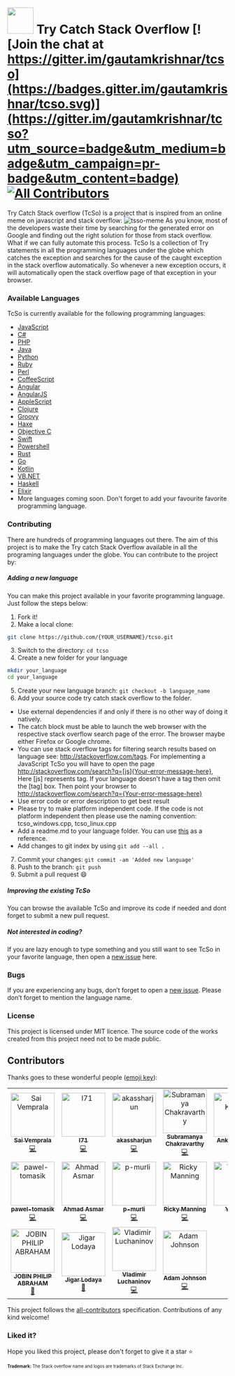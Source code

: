 # <img src="tcso-icon.png" width="60px"> Try Catch Stack Overflow [![Join the chat at https://gitter.im/gautamkrishnar/tcso](https://badges.gitter.im/gautamkrishnar/tcso.svg)](https://gitter.im/gautamkrishnar/tcso?utm_source=badge&utm_medium=badge&utm_campaign=pr-badge&utm_content=badge) [![All Contributors](https://img.shields.io/badge/all_contributors-18-orange.svg?style=flat-square)](#contributors)


Try Catch Stack overflow (TcSo) is a project that is inspired from an online meme on javascript and stack overflow:
<img src="http://i.imgur.com/wlRwRYi.jpg" alt="tsso-meme">
As you know, most of the developers waste their time by searching for the generated error on Google and finding out the right solution for those from stack overflow. What if we can fully automate this process. TcSo Is a collection of Try statements in all the programming languages under the globe which catches the exception and searches for the cause of the caught exception in the stack overflow automatically. So whenever a new exception occurs, it will automatically open the stack overflow page of that exception in your browser.

### Available Languages
TcSo is currently available for the following programming languages:
* [JavaScript](https://github.com/gautamkrishnar/tcso/tree/master/javascript)
* [C#](https://github.com/gautamkrishnar/tcso/tree/master/C%23)
* [PHP](https://github.com/gautamkrishnar/tcso/tree/master/PHP)
* [Java](https://github.com/gautamkrishnar/tcso/tree/master/java)
* [Python](https://github.com/gautamkrishnar/tcso/tree/master/python)
* [Ruby](https://github.com/gautamkrishnar/tcso/tree/master/ruby)
* [Perl](https://github.com/gautamkrishnar/tcso/tree/master/perl)
* [CoffeeScript](https://github.com/gautamkrishnar/tcso/tree/master/coffeescript)
* [Angular](https://github.com/gautamkrishnar/tcso/tree/master/Angular)
* [AngularJS](https://github.com/gautamkrishnar/tcso/tree/master/AngularJS)
* [AppleScript](https://github.com/gautamkrishnar/tcso/tree/master/Applescript)
* [Clojure](https://github.com/gautamkrishnar/tcso/tree/master/clojure)
* [Groovy](https://github.com/gautamkrishnar/tcso/tree/master/groovy)
* [Haxe](https://github.com/gautamkrishnar/tcso/tree/master/haxe)
* [Objective C](https://github.com/gautamkrishnar/tcso/tree/master/objective-c)
* [Swift](https://github.com/gautamkrishnar/tcso/tree/master/swift)
* [Powershell](https://github.com/gautamkrishnar/tcso/tree/master/Powershell)
* [Rust](https://github.com/gautamkrishnar/tcso/tree/master/rust)
* [Go](https://github.com/gautamkrishnar/tcso/tree/master/go)
* [Kotlin](https://github.com/gautamkrishnar/tcso/tree/master/kotlin)
* [VB.NET](https://github.com/gautamkrishnar/tcso/tree/master/VB.NET)
* [Haskell](https://github.com/gautamkrishnar/tcso/tree/master/haskell)
* [Elixir](https://github.com/gautamkrishnar/tcso/tree/master/elixir)
* More languages coming soon. Don't forget to add your favourite favorite programming language.

### Contributing
There are hundreds of programming languages out there. The aim of this project is to make the Try catch Stack Overflow available in all the programing languages under the globe. You can contribute to the project by:

##### Adding a new language
You can make this project available in your favorite programming language. Just follow the steps below:

1. Fork it!
2. Make a local clone: 
  ```sh
  git clone https://github.com/{YOUR_USERNAME}/tcso.git
  ```

3. Switch to the directory: `cd tcso` 
4. Create a new folder for your language
  ```sh
  mkdir your_language
  cd your_language
  ```

5. Create your new language branch: `git checkout -b language_name`
6. Add your source code try catch stack overflow to the folder. 
 * Use external dependencies if and only if there is no other way of doing it natively.
 * The catch block must be able to launch the web browser with the respective stack overflow search page of the error. The browser maybe either Firefox or Google chrome.
 * You can use stack overflow tags for filtering search results based on language see: http://stackoverflow.com/tags. For implementing a JavaScript TcSo you will have to open the page http://stackoverflow.com/search?q=[js]{Your-error-message-here}, Here [js] represents tag. If your language doesn't have a tag then omit the [tag] box. Then point your browser to http://stackoverflow.com/search?q={Your-error-message-here}
 * Use error code or error description to get best result
 * Please try to make platform independent code. If the code is not platform independent then please use the naming convention: tcso_windows.cpp, tcso_linux.cpp
 * Add a readme.md to your language folder. You can use [this](https://raw.githubusercontent.com/gautamkrishnar/tcso/master/language-readme-example.md) as a reference.
 * Add changes to git index by using `git add --all .`
7. Commit your changes: `git commit -am 'Added new language'`
8. Push to the branch: `git push`
9. Submit a pull request :smile:

##### Improving the existing TcSo
You can browse the available TcSo and improve its code if needed and dont forget to submit a new pull request.


##### Not interested in coding?
If you are lazy enough to type something and you still want to see TcSo in your favorite language, then open a [new issue](https://github.com/gautamkrishnar/tcso/issues/new) here.

### Bugs
If you are experiencing any bugs, don’t forget to open a [new issue](https://github.com/gautamkrishnar/tcso/issues/new). Please don’t forget to mention the language name.

### License
This project is licensed under MIT licence. The source code of the works created from this project need not to be made public.

## Contributors

Thanks goes to these wonderful people ([emoji key](https://allcontributors.org/docs/en/emoji-key)):

<!-- ALL-CONTRIBUTORS-LIST:START - Do not remove or modify this section -->
<!-- prettier-ignore -->
<table><tr><td align="center"><a href="http://www.saihv.com"><img src="https://avatars0.githubusercontent.com/u/2274262?v=4" width="100px;" alt="Sai Vemprala"/><br /><sub><b>Sai Vemprala</b></sub></a><br /><a href="https://github.com/Gautam Krishna R/Nothing Private/commits?author=saihv" title="Code">💻</a></td><td align="center"><a href="https://github.com/I71"><img src="https://avatars1.githubusercontent.com/u/10549748?v=4" width="100px;" alt="I71"/><br /><sub><b>I71</b></sub></a><br /><a href="https://github.com/Gautam Krishna R/Nothing Private/commits?author=I71" title="Code">💻</a></td><td align="center"><a href="https://github.com/akassharjun"><img src="https://avatars1.githubusercontent.com/u/38319057?v=4" width="100px;" alt="akassharjun"/><br /><sub><b>akassharjun</b></sub></a><br /><a href="https://github.com/Gautam Krishna R/Nothing Private/commits?author=akassharjun" title="Code">💻</a></td><td align="center"><a href="https://fyndx.io"><img src="https://avatars3.githubusercontent.com/u/5210019?v=4" width="100px;" alt="Subramanya Chakravarthy"/><br /><sub><b>Subramanya Chakravarthy</b></sub></a><br /><a href="https://github.com/Gautam Krishna R/Nothing Private/commits?author=chakrihacker" title="Code">💻</a></td><td align="center"><a href="https://github.com/Iamakr"><img src="https://avatars2.githubusercontent.com/u/8982229?v=4" width="100px;" alt="Ankur Kumar"/><br /><sub><b>Ankur Kumar</b></sub></a><br /><a href="https://github.com/Gautam Krishna R/Nothing Private/commits?author=Iamakr" title="Code">💻</a></td><td align="center"><a href="https://github.com/panicbit"><img src="https://avatars2.githubusercontent.com/u/628445?v=4" width="100px;" alt="panicbit"/><br /><sub><b>panicbit</b></sub></a><br /><a href="https://github.com/Gautam Krishna R/Nothing Private/commits?author=panicbit" title="Code">💻</a></td><td align="center"><a href="http://alo.codes"><img src="https://avatars2.githubusercontent.com/u/18169492?v=4" width="100px;" alt="Alo Davì"/><br /><sub><b>Alo Davì</b></sub></a><br /><a href="https://github.com/Gautam Krishna R/Nothing Private/commits?author=alodavi" title="Code">💻</a></td></tr><tr><td align="center"><a href="https://github.com/pawel-tomasik"><img src="https://avatars0.githubusercontent.com/u/44744863?v=4" width="100px;" alt="pawel-tomasik"/><br /><sub><b>pawel-tomasik</b></sub></a><br /><a href="https://github.com/Gautam Krishna R/Nothing Private/commits?author=pawel-tomasik" title="Code">💻</a></td><td align="center"><a href="https://github.com/Hax7"><img src="https://avatars0.githubusercontent.com/u/18662960?v=4" width="100px;" alt="Ahmad Asmar"/><br /><sub><b>Ahmad Asmar</b></sub></a><br /><a href="https://github.com/Gautam Krishna R/Nothing Private/commits?author=Hax7" title="Code">💻</a></td><td align="center"><a href="https://github.com/p-murli"><img src="https://avatars3.githubusercontent.com/u/31705134?v=4" width="100px;" alt="p-murli"/><br /><sub><b>p-murli</b></sub></a><br /><a href="https://github.com/Gautam Krishna R/Nothing Private/commits?author=p-murli" title="Code">💻</a></td><td align="center"><a href="http://www.rickymanning.co.uk"><img src="https://avatars0.githubusercontent.com/u/3161197?v=4" width="100px;" alt="Ricky Manning"/><br /><sub><b>Ricky Manning</b></sub></a><br /><a href="https://github.com/Gautam Krishna R/Nothing Private/commits?author=rickymanning" title="Code">💻</a></td><td align="center"><a href="https://github.com/kaszy86"><img src="https://avatars0.githubusercontent.com/u/802704?v=4" width="100px;" alt="Yami S."/><br /><sub><b>Yami S.</b></sub></a><br /><a href="https://github.com/Gautam Krishna R/Nothing Private/commits?author=kaszy86" title="Code">💻</a></td><td align="center"><a href="https://mattsmeets.com"><img src="https://avatars0.githubusercontent.com/u/3371705?v=4" width="100px;" alt="Mata"/><br /><sub><b>Mata</b></sub></a><br /><a href="https://github.com/Gautam Krishna R/Nothing Private/commits?author=Matts" title="Documentation">📖</a></td><td align="center"><a href="http://skayablars.github.io"><img src="https://avatars1.githubusercontent.com/u/6262611?v=4" width="100px;" alt="Larizza Tueros"/><br /><sub><b>Larizza Tueros</b></sub></a><br /><a href="https://github.com/Gautam Krishna R/Nothing Private/commits?author=skayablars" title="Documentation">📖</a></td></tr><tr><td align="center"><a href="https://github.com/jophab"><img src="https://avatars3.githubusercontent.com/u/13940974?v=4" width="100px;" alt="JOBIN PHILIP ABRAHAM"/><br /><sub><b>JOBIN PHILIP ABRAHAM</b></sub></a><br /><a href="https://github.com/Gautam Krishna R/Nothing Private/commits?author=jophab" title="Documentation">📖</a></td><td align="center"><a href="http://www.jigarlodaya.online"><img src="https://avatars3.githubusercontent.com/u/13147774?v=4" width="100px;" alt="Jigar Lodaya"/><br /><sub><b>Jigar Lodaya</b></sub></a><br /><a href="https://github.com/Gautam Krishna R/Nothing Private/commits?author=jigs1212" title="Documentation">📖</a></td><td align="center"><a href="http://luchaninov.com"><img src="https://avatars1.githubusercontent.com/u/3829796?v=4" width="100px;" alt="Vladimir Luchaninov"/><br /><sub><b>Vladimir Luchaninov</b></sub></a><br /><a href="https://github.com/Gautam Krishna R/Nothing Private/commits?author=luchaninov" title="Code">💻</a></td><td align="center"><a href="https://adamj.eu/"><img src="https://avatars2.githubusercontent.com/u/857609?v=4" width="100px;" alt="Adam Johnson"/><br /><sub><b>Adam Johnson</b></sub></a><br /><a href="https://github.com/Gautam Krishna R/Nothing Private/commits?author=adamchainz" title="Code">💻</a></td></tr></table>

<!-- ALL-CONTRIBUTORS-LIST:END -->

This project follows the [all-contributors](https://github.com/all-contributors/all-contributors) specification. Contributions of any kind welcome!


### Liked it?
Hope you liked this project, please don't forget to give it a star :star:


<sub><sup><b>Trademark:</b> The Stack overflow name and logos are trademarks of Stack Exchange Inc.</sub></sup>
